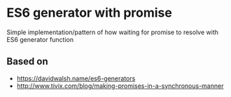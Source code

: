 # ES6 generator with promise
Simple implementation/pattern of how waiting for promise to resolve with ES6 generator function

## Based on 
- https://davidwalsh.name/es6-generators
- http://www.tivix.com/blog/making-promises-in-a-synchronous-manner

